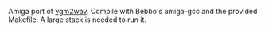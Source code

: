 Amiga port of [vgm2wav](https://github.com/weinerjm/vgm2wav). Compile with Bebbo's amiga-gcc and the provided Makefile. A large stack is needed to run it.
